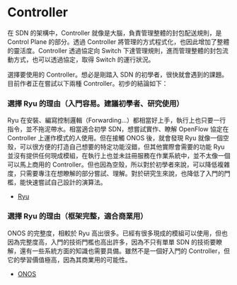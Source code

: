 # Controller

在 SDN 的架構中，Controller 就像是大腦，負責管理整體的封包配送規則，是 Control Plane 的部分。透過 Controller 將管理的方式程式化，也因此增加了整體的靈活度。Controller 透過協定向 Switch 下達管理規則，進而管理整體的封包流動方式，也可以透過協定，取得 Switch 的運行狀況。

選擇要使用的 Controller。想必是剛踏入 SDN 的初學者，很快就會遇到的課題。目前作者正在嘗試以下兩種 Controller。初步的結論如下：

### 選擇 Ryu 的理由（入門容易。建議初學者、研究使用）

Ryu 在安裝、編寫控制邏輯（Forwarding...）都相當好上手，執行上也只要一行指令，並不拖泥帶水。相當適合初學 SDN，想嘗試實作、瞭解 OpenFlow 協定在 Controller 上運作模式的人使用。但在接觸 ONOS 後，就會發現 Ryu 就像一個空殼，可以很方便的打造自己想要的特定功能沒錯，但其他實際會需要的功能 Ryu 並沒有提供任何現成模組，在執行上也並未註冊服務在作業系統中，並不太像一個可以馬上商用的 Controller。但也因為空殼，所以對於初學者來說，可以降低複雜度，只需要專注在想瞭解的部分嘗試、理解。對於研究生來說，也降低了入門的門檻，能快速嘗試自己設計的演算法。

* [Ryu](https://github.com/OSE-Lab/Learning-SDN/tree/master/Controller/Ryu)

### 選擇 Ryu 的理由（框架完整，適合商業用）

ONOS 的完整度，相較於 Ryu 高出很多。已經有很多現成的模組可以使用，但也因為完整度高，入門的技術門檻也高出許多，因為不只有單單 SDN 的技術要瞭解，還有一些系統方面的知識也需要具備。雖然不是一個好入門的 Controller，但它的學習價值極高，因為其商業用的可能性。

* [ONOS](https://github.com/OSE-Lab/Learning-SDN/tree/master/Controller/ONOS)
